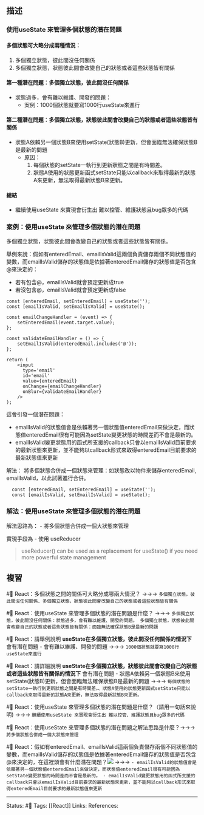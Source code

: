 ## 描述




### 使用useState 來管理多個狀態的潛在問題

#### 多個狀態可大略分成兩種情況：
1. 多個獨立狀態，彼此間沒任何關係
2. 多個獨立狀態，狀態彼此間會改變自己的狀態或者這些狀態皆有關係


#### 第一種潛在問題：多個獨立狀態，彼此間沒任何關係
- 狀態過多，會有難以維護、開發的問題：
	- 案例：1000個狀態就要寫1000行useState來進行

#### 第二種潛在問題：多個獨立狀態，狀態彼此間會改變自己的狀態或者這些狀態皆有關係

- 狀態A依賴另一個狀態B來使用setState(狀態B)更新，但會面臨無法確保狀態B是最新的問題
	- 原因：
		1) 每個狀態的setState一執行到更新狀態之間是有時間差。
		2) 狀態A使用的狀態更新函式setState只能以callback來取得最新的狀態A來更新，無法取得最新狀態B來更新。

#### 總結
- 繼續使用useState 來實現會衍生出 難以控管、維護狀態且bug眾多的代碼



### 案例：使用useState 來管理多個狀態的潛在問題


多個獨立狀態，狀態彼此間會改變自己的狀態或者這些狀態皆有關係。


舉例來說：假如有enteredEmail、emailIsValid這兩個負責儲存兩個不同狀態值的變數，而emailIsValid儲存的狀態值是依據著enteredEmail儲存的狀態值是否包含@來決定的：
- 若有包含@，emailIsValid就會預定更新成true
- 若沒包含@，emailIsValid就會預定更新成false
```
const [enteredEmail, setEnteredEmail] = useState('');
const [emailIsValid, setEmailIsValid] = useState();

const emailChangeHandler = (event) => {
	setEnteredEmail(event.target.value);
};

const validateEmailHandler = () => {
	setEmailIsValid(enteredEmail.includes('@'));
};
```

```
return (
	<input 
	  type='email' 
	  id='email'
	  value={enteredEmail}
	  onChange={emailChangeHandler}
	  onBlur={validateEmailHandler}
	/>
);
```

這會引發一個潛在問題：
- emailIsValid的狀態值會是依賴著另一個狀態值enteredEmail來做決定，而狀態值enteredEmail很有可能因為setState變更狀態的時間差而不會是最新的。
- emailIsValid變更狀態用的函式所支援的callback只會以emailIsValid目前要求的最新狀態來更新，並不能夠以callback形式來取得enteredEmail目前要求的最新狀態值來更新



解法：
將多個狀態合併成一個狀態來管理：如狀態改以物件來儲存enteredEmail, emailIsValid，以此試著進行合併。
```
  const [enteredEmail, setEnteredEmail] = useState('');
  const [emailIsValid, setEmailIsValid] = useState();
```



### 解法：使用useState 來管理多個狀態的潛在問題

解法思路為：
	- 將多個狀態合併成一個大狀態來管理

實現手段為
	- 使用 useReducer 

> useReducer() can be used as a replacement for useState() if you need more powerful state management

## 複習


#🧠 React：多個狀態之間的關係可大略分成哪兩大情況？ ->->-> `多個獨立狀態，彼此間沒任何關係、多個獨立狀態，狀態彼此間會改變自己的狀態或者這些狀態皆有關係`
<!--SR:!2022-10-01,9,250-->

#🧠 React：使用useState 來管理多個狀態的潛在問題是什麼？ ->->-> `多個獨立狀態，彼此間沒任何關係：狀態過多，會有難以維護、開發的問題。 多個獨立狀態，狀態彼此間會改變自己的狀態或者這些狀態皆有關係：面臨無法確保狀態B是最新的問題 `
<!--SR:!2022-10-02,10,250-->

#🧠 React：請舉例說明 **useState在多個獨立狀態，彼此間沒任何關係的情況下** 會有潛在問題 - 會有難以維護、開發的問題 ->->-> `1000個狀態就要寫1000行useState來進行`
<!--SR:!2022-09-30,8,250-->

#🧠 React：請詳細說明 **useState在多個獨立狀態，狀態彼此間會改變自己的狀態或者這些狀態皆有關係的情況下** 會有潛在問題 - 狀態A依賴另一個狀態B來使用setState(狀態B)更新，但會面臨無法確保狀態B是最新的問題 ->->-> `每個狀態的setState一執行到更新狀態之間是有時間差。、狀態A使用的狀態更新函式setState只能以callback來取得最新的狀態A來更新，無法取得最新狀態B來更新。`
<!--SR:!2022-10-19,20,250-->

#🧠 React：使用useState 來管理多個狀態的潛在問題是什麼？（請用一句話來說明) ->->-> `繼續使用useState 來實現會衍生出 難以控管、維護狀態且bug眾多的代碼`
<!--SR:!2022-10-02,10,250-->


#🧠 React：使用useState 來管理多個狀態的潛在問題之解法思路是什麼？->->-> `將多個狀態合併成一個大狀態來管理`
<!--SR:!2022-10-02,10,250-->

#🧠 React：假如有enteredEmail、emailIsValid這兩個負責儲存兩個不同狀態值的變數，而emailIsValid儲存的狀態值是依據著enteredEmail儲存的狀態值是否包含@來決定的，在這裡頭會有什麼潛在問題？![](https://res.cloudinary.com/dqfxgtyoi/image/upload/v1663511454/blog/react/state/useReducer/useReducer-background-example_xva8gs.png) ->->-> `- emailIsValid的狀態值會是依賴著另一個狀態值enteredEmail來做決定，而狀態值enteredEmail很有可能因為setState變更狀態的時間差而不會是最新的。 - emailIsValid變更狀態用的函式所支援的callback只會以emailIsValid目前要求的最新狀態來更新，並不能夠以callback形式來取得enteredEmail目前要求的最新狀態值來更新`
<!--SR:!2022-10-01,9,250-->


---
Status: #🌱 
Tags:
[[React]]
Links:
References: